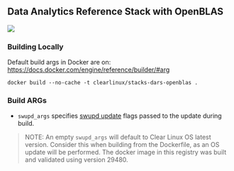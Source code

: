 ## Data Analytics Reference Stack with OpenBLAS

[![](https://images.microbadger.com/badges/image/clearlinux/stacks-dars-openblas.svg)](http://microbadger.com/images/clearlinux/stacks-dars-openblas "Get your own image badge on microbadger.com")

### Building Locally

Default build args in Docker are on: https://docs.docker.com/engine/reference/builder/#arg

```
docker build --no-cache -t clearlinux/stacks-dars-openblas .
```

### Build ARGs

* `swupd_args` specifies [swupd update](https://github.com/clearlinux/swupd-client/blob/master/docs/swupd.1.rst#options) flags passed to the update during build.

>NOTE: An empty `swupd_args` will default to Clear Linux OS latest version. Consider this when building from the Dockerfile, as an OS update will be performed. The docker image in this registry was built and validated using version 29480.
